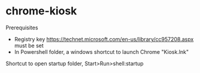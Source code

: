 # chrome-kiosk

Prerequisites

* Registry key https://technet.microsoft.com/en-us/library/cc957208.aspx must be set
* In Powershell folder, a windows shortcut to launch Chrome "Kiosk.lnk"

Shortcut to open startup folder, Start>Run>shell:startup
